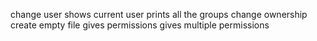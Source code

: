 change user
shows current user
prints all the groups
change ownership
create empty file
gives permissions
gives multiple permissions
